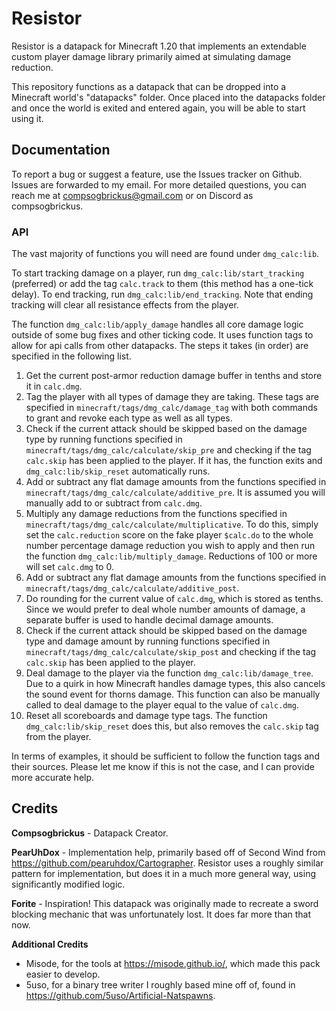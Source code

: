# Resistor

Resistor is a datapack for Minecraft 1.20 that implements an extendable custom player damage library primarily aimed at simulating damage reduction.

This repository functions as a datapack that can be dropped into a Minecraft world's "datapacks" folder. Once placed into the datapacks folder and once the world is exited and entered again, you will be able to start using it.

## Documentation

To report a bug or suggest a feature, use the Issues tracker on Github. Issues are forwarded to my email. For more detailed questions, you can reach me at compsogbrickus@gmail.com or on Discord as compsogbrickus.

### API

The vast majority of functions you will need are found under `dmg_calc:lib`. 

To start tracking damage on a player, run `dmg_calc:lib/start_tracking` (preferred) or add the tag `calc.track` to them (this method has a one-tick delay). To end tracking, run `dmg_calc:lib/end_tracking`. Note that ending tracking will clear all resistance effects from the player.

The function `dmg_calc:lib/apply_damage` handles all core damage logic outside of some bug fixes and other ticking code. It uses function tags to allow for api calls from other datapacks. The steps it takes (in order) are specified in the following list.
1. Get the current post-armor reduction damage buffer in tenths and store it in `calc.dmg`.
2. Tag the player with all types of damage they are taking. These tags are specified in `minecraft/tags/dmg_calc/damage_tag` with both commands to grant and revoke each type as well as all types. 
3. Check if the current attack should be skipped based on the damage type by running functions specified in `minecraft/tags/dmg_calc/calculate/skip_pre` and checking if the tag `calc.skip` has been applied to the player. If it has, the function exits and `dmg_calc:lib/skip_reset` automatically runs.
4. Add or subtract any flat damage amounts from the functions specified in `minecraft/tags/dmg_calc/calculate/additive_pre`. It is assumed you will manually add to or subtract from `calc.dmg`.
5. Multiply any damage reductions from the functions specified in `minecraft/tags/dmg_calc/calculate/multiplicative`. To do this, simply set the `calc.reduction` score on the fake player `$calc.do` to the whole number percentage damage reduction you wish to apply and then run the function `dmg_calc:lib/multiply_damage`. Reductions of 100 or more will set `calc.dmg` to 0.
6. Add or subtract any flat damage amounts from the functions specified in `minecraft/tags/dmg_calc/calculate/additive_post`.
7. Do rounding for the current value of `calc.dmg`, which is stored as tenths. Since we would prefer to deal whole number amounts of damage, a separate buffer is used to handle decimal damage amounts.
8. Check if the current attack should be skipped based on the damage type and damage amount by running functions specified in `minecraft/tags/dmg_calc/calculate/skip_post` and checking if the tag `calc.skip` has been applied to the player.
9. Deal damage to the player via the function `dmg_calc:lib/damage_tree`. Due to a quirk in how Minecraft handles damage types, this also cancels the sound event for thorns damage. This function can also be manually called to deal damage to the player equal to the value of `calc.dmg`.
10. Reset all scoreboards and damage type tags. The function `dmg_calc:lib/skip_reset` does this, but also removes the `calc.skip` tag from the player.

In terms of examples, it should be sufficient to follow the function tags and their sources. Please let me know if this is not the case, and I can provide more accurate help.

## Credits

**Compsogbrickus** - Datapack Creator.

**PearUhDox** - Implementation help, primarily based off of Second Wind from https://github.com/pearuhdox/Cartographer. Resistor uses a roughly similar pattern for implementation, but does it in a much more general way, using significantly modified logic.

**Forite** - Inspiration! This datapack was originally made to recreate a sword blocking mechanic that was unfortunately lost. It does far more than that now.

**Additional Credits**
- Misode, for the tools at https://misode.github.io/, which made this pack easier to develop.
- 5uso, for a binary tree writer I roughly based mine off of, found in https://github.com/5uso/Artificial-Natspawns.